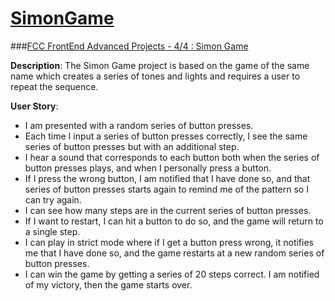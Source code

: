 # [SimonGame](https://rkm09.github.io/SimonGame)

###[FCC FrontEnd Advanced Projects - 4/4 : Simon Game](https://www.freecodecamp.org/challenges/build-a-simon-game)

**Description**: The Simon Game project is based on the game of the same name which creates a series of tones and lights and requires a user to repeat the sequence. 

**User Story**:
* I am presented with a random series of button presses.
* Each time I input a series of button presses correctly, I see the same series of button presses but with an additional step.
* I hear a sound that corresponds to each button both when the series of button presses plays, and when I personally press a button.
* If I press the wrong button, I am notified that I have done so, and that series of button presses starts again to remind me of the pattern so I can try again.
* I can see how many steps are in the current series of button presses.
* If I want to restart, I can hit a button to do so, and the game will return to a single step.
* I can play in strict mode where if I get a button press wrong, it notifies me that I have done so, and the game restarts at a new random series of button presses.
* I can win the game by getting a series of 20 steps correct. I am notified of my victory, then the game starts over.

